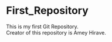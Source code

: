 # First_Repository
This is my first Git Repository. 
<br>
Creator of this repository is Amey Hirave.
